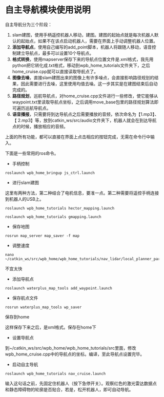 # 自主导航模块使用说明

自主导航分为三个阶段：

1. slam建图，使用手柄遥控机器人移动，建图。建图的起始点就是每次机器人默认的起始点，如果不在该点启动机器人，需要在界面上手动调整机器人位置。
2. **添加导航点**，使用自己编写的add_point脚本，机器人将跟随人移动，语音控制建立导航点，最多可以设置10个导航点。
3. **格式转换**，使用mapserver保存下来的导航点位置文件是.xml格式，我先用python把它转化成.txt格式，移动到wpb_home_tutorials文件夹下，之后home_cruise.cpp就可以直接读取导航点了。
4. **图像去噪**，直接slam建图出来的图像上有许多噪点，会直接影响路径规划的结果，因此需要进行去噪，这里使用均值去噪。这一步其实是在建图结束后自动完成的。
5. **路径规划**，巡航导航点，对home_cruise.cpp文件进行一些修改，使它能够从waypoint.txt里读取导航点坐标，之后调用move_base包里的路径规划算法即可遍历巡航导航点。
6. **语音播报**，只需要将到达导航点之后需要播放的音频，依次命名为【1.mp3】、【 2.mp3】等，放到catkin_ws/src/audio文件夹下，机器人就会在到达导航点的时候，播放相应的音频。

上面的所有功能，都可以直接在界面上点击相应的按钮完成，无需在命令行中输入。

下面是一些常用的ros命令。

- 手柄控制

~~~
roslaunch wpb_home_bringup js_ctrl.launch
~~~

- 进行slam建图

这里有两种方法，第二种结合了电机信息，要准一点。第二种需要将遥控手柄连接到机器人的USB上。

~~~
roslaunch wpb_home_tutorials hector_mapping.launch
~~~

~~~
roslaunch wpb_home_tutorials gmapping.launch
~~~

- 保存地图

~~~
rosrun map_server map_saver -f map
~~~

- 调整速度

~~~
nano ~/catkin_ws/src/wpb_home/wpb_home_tutorials/nav_lidar/local_planner_params.yaml
~~~

不宜太快

- 添加导航点

~~~
roslaunch waterplus_map_tools add_waypoint.launch
~~~

- 保存航点文件

~~~
rosrun waterplus_map_tools wp_saver
~~~

保存到home

这样保存下来之后，是xml格式。保存在home下

- 设置导航点

到~/catkin_ws/src/wpb_home/wpb_home_tutorials/src里面，修改wpb_home_cruise.cpp中的导航点的坐标。编译，至此导航点设置完毕。

- 启动自主导航

~~~
roslaunch wpb_home_tutorials nav_cruise.launch
~~~

输入这句话之前，先固定住机器人（按下急停开关）。观察红色的激光雷达数据点和静态障碍物的轮廓是否贴合，若是，松开机器人，即可自动导航。

